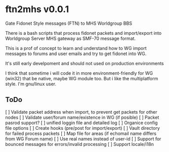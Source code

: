 # ftn2mhs v0.0.1
Gate Fidonet Style messages (FTN) to MHS Worldgroup BBS

There is a bash scripts that process fidonet packets and import/export into Worldgroup Server MHS gateway
as SMF-70 message format.

This is a prof of concept to learn and understand how to WG import messages to forums and user emails
and try to get fidonet into WG.

It's still early develpoment and should not used on production environments

I think that sometime i will code it in more environment-friendly for WG (win32) that be native,
maybe WG module too. But i like the multiplatform style. I'm gnu/linux user.

## ToDo

 [ ] Validate packet address when import, to prevent get packets for other nodes
 [ ] Validate user/forum name/existence in WG (if posible)
 [ ] Packet pasrod support?
 [ ] unified loggin file and detailed log
 [ ] Organice config file options
 [ ] Create hooks (pre/post for import/export)
 [ ] Vault directory for failed process packets
 [ ] Map file for areas (if echomail name differs from WG Forum name)
 [ ] Use real names instead of user-id
 [ ] Support for bounced messages for errors/invalid processing
 [ ] Support locale/i18n
